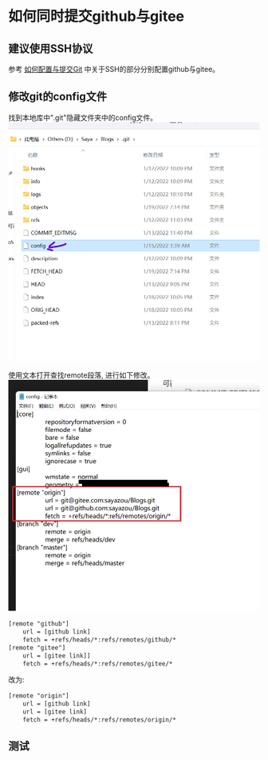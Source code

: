 # 如何同时提交github与gitee

## 建议使用SSH协议
参考 [如何配置与提交Git](2_如何配置与提交Git.md)  中关于SSH的部分分别配置github与gitee。

## 修改git的config文件
找到本地库中".git"隐藏文件夹中的config文件。
![](./images/2022-01-19-19-19-39.png)

使用文本打开查找remote段落, 进行如下修改。
![](./images/2022-01-19-19-27-59.png)

```
[remote "github"]
	url = [github link]
	fetch = +refs/heads/*:refs/remotes/github/*
[remote "gitee"]
	url = [gitee link]]
	fetch = +refs/heads/*:refs/remotes/gitee/*
```

改为:
```
[remote "origin"]
	url = [github link]
	url = [gitee link]
	fetch = +refs/heads/*:refs/remotes/origin/*
```

## 测试

